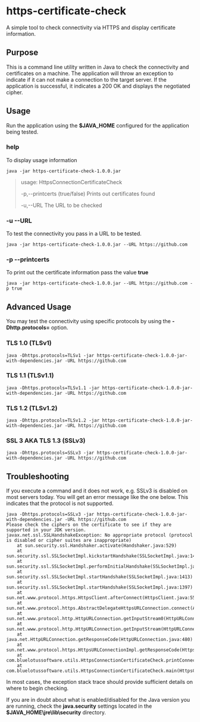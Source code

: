 # https-certificate-check
A simple tool to check connectivity via HTTPS and display certificate information.
## Purpose
This is a command line utility written in Java to check the connectivity and certificates on a machine. The application will 
throw an exception to indicate if it can not make a connection to the target server. If the application is successful, it 
indicates a 200 OK and displays the negotiated cipher.
## Usage
Run the application using the **$JAVA_HOME** configured for the application being tested.
### help
To display usage information
```
java -jar https-certificate-check-1.0.0.jar
```
> usage: HttpsConnectionCertificateCheck
>
> -p,--printcerts <boolean>   (true/false) Prints out certificates found
>
> -u,--URL <url>              The URL to be checked
### -u --URL
To test the connectivity you pass in a URL to be tested.
```
java -jar https-certificate-check-1.0.0.jar --URL https://github.com
```
### -p --printcerts
To print out the certificate information pass the value **true**
```
java -jar https-certificate-check-1.0.0.jar --URL https://github.com -p true
```
## Advanced Usage
You may test the connectivity using specific protocols by using the **-Dhttp.protocols=** option.

### TLS 1.0 (TLSv1)
```
java -Dhttps.protocols=TLSv1 -jar https-certificate-check-1.0.0-jar-with-dependencies.jar -URL https://github.com
```
### TLS 1.1 (TLSv1.1)
```
java -Dhttps.protocols=TLSv1.1 -jar https-certificate-check-1.0.0-jar-with-dependencies.jar -URL https://github.com
```
### TLS 1.2 (TLSv1.2)
```
java -Dhttps.protocols=TLSv1.2 -jar https-certificate-check-1.0.0-jar-with-dependencies.jar -URL https://github.com
```
### SSL 3 AKA TLS 1.3 (SSLv3)
```
java -Dhttps.protocols=SSLv3 -jar https-certificate-check-1.0.0-jar-with-dependencies.jar -URL https://github.com
```
## Troubleshooting
If you execute a command and it does not work, e.g. SSLv3 is disabled on most servers today. You will get an error message like the one below. This indicates that the protocol is not supported.
```
java -Dhttps.protocols=SSLv3 -jar https-certificate-check-1.0.0-jar-with-dependencies.jar -URL https://github.com
Please check the ciphers on the certificate to see if they are supported in your JDK version.
javax.net.ssl.SSLHandshakeException: No appropriate protocol (protocol is disabled or cipher suites are inappropriate)
	at sun.security.ssl.Handshaker.activate(Handshaker.java:529)
	at sun.security.ssl.SSLSocketImpl.kickstartHandshake(SSLSocketImpl.java:1492)
	at sun.security.ssl.SSLSocketImpl.performInitialHandshake(SSLSocketImpl.java:1361)
	at sun.security.ssl.SSLSocketImpl.startHandshake(SSLSocketImpl.java:1413)
	at sun.security.ssl.SSLSocketImpl.startHandshake(SSLSocketImpl.java:1397)
	at sun.net.www.protocol.https.HttpsClient.afterConnect(HttpsClient.java:559)
	at sun.net.www.protocol.https.AbstractDelegateHttpsURLConnection.connect(AbstractDelegateHttpsURLConnection.java:185)
	at sun.net.www.protocol.http.HttpURLConnection.getInputStream0(HttpURLConnection.java:1564)
	at sun.net.www.protocol.http.HttpURLConnection.getInputStream(HttpURLConnection.java:1492)
	at java.net.HttpURLConnection.getResponseCode(HttpURLConnection.java:480)
	at sun.net.www.protocol.https.HttpsURLConnectionImpl.getResponseCode(HttpsURLConnectionImpl.java:347)
	at com.bluelotussoftware.utils.HttpsConnectionCertificateCheck.printConnectionDetails(HttpsConnectionCertificateCheck.java:93)
	at com.bluelotussoftware.utils.HttpsConnectionCertificateCheck.main(HttpsConnectionCertificateCheck.java:75)
  ```
In most cases, the exception stack trace should provide sufficient details on where to begin checking.

If you are in doubt about what is enabled/disabled for the Java version you are running, check the **java.security** settings located in the **$JAVA_HOME\jre\lib\security** directory.
